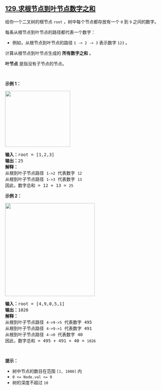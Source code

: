 ## [129.求根节点到叶节点数字之和](https://leetcode.cn/problems/sum-root-to-leaf-numbers/)
给你一个二叉树的根节点 <code>root</code> ，树中每个节点都存放有一个 <code>0</code> 到 <code>9</code> 之间的数字。
<div class="original__bRMd">
<div>
<p>每条从根节点到叶节点的路径都代表一个数字：</p>

<ul>
	<li>例如，从根节点到叶节点的路径 <code>1 -> 2 -> 3</code> 表示数字 <code>123</code> 。</li>
</ul>

<p>计算从根节点到叶节点生成的 <strong>所有数字之和</strong> 。</p>

<p><strong>叶节点</strong> 是指没有子节点的节点。</p>

<p> </p>

<p><strong>示例 1：</strong></p>
<img alt="" src="https://assets.leetcode.com/uploads/2021/02/19/num1tree.jpg" style="width: 212px; height: 182px;" />
<pre>
<strong>输入：</strong>root = [1,2,3]
<strong>输出：</strong>25
<strong>解释：</strong>
从根到叶子节点路径 <code>1->2</code> 代表数字 <code>12</code>
从根到叶子节点路径 <code>1->3</code> 代表数字 <code>13</code>
因此，数字总和 = 12 + 13 = <code>25</code></pre>

<p><strong>示例 2：</strong></p>
<img alt="" src="https://assets.leetcode.com/uploads/2021/02/19/num2tree.jpg" style="width: 292px; height: 302px;" />
<pre>
<strong>输入：</strong>root = [4,9,0,5,1]
<strong>输出：</strong>1026
<strong>解释：</strong>
从根到叶子节点路径 <code>4->9->5</code> 代表数字 495
从根到叶子节点路径 <code>4->9->1</code> 代表数字 491
从根到叶子节点路径 <code>4->0</code> 代表数字 40
因此，数字总和 = 495 + 491 + 40 = <code>1026</code>
</pre>

<p> </p>

<p><strong>提示：</strong></p>

<ul>
	<li>树中节点的数目在范围 <code>[1, 1000]</code> 内</li>
	<li><code>0 <= Node.val <= 9</code></li>
	<li>树的深度不超过 <code>10</code></li>
</ul>
</div>
</div>
